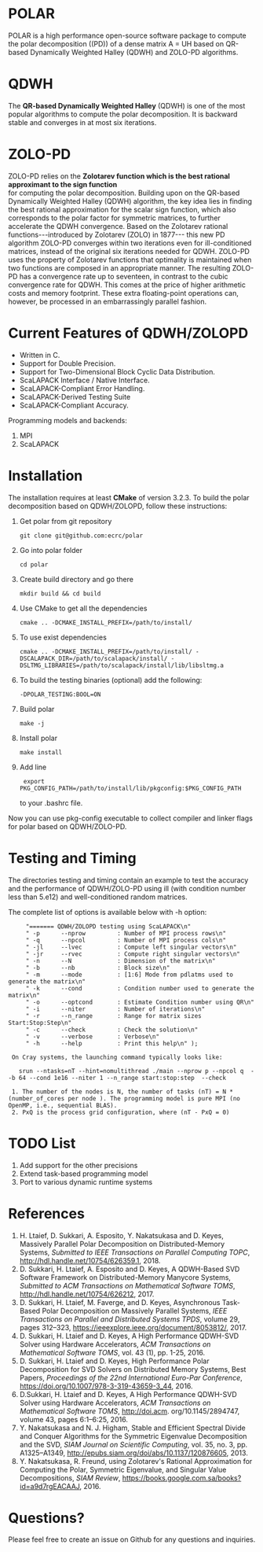 POLAR
================
POLAR is a high performance open-source software package to compute the polar decomposition ((PD)) of a dense matrix A = UH
based on QR-based Dynamically Weighted Halley (QDWH) and ZOLO-PD algorithms.

QDWH
================

The **QR-based Dynamically Weighted Halley** (QDWH) is one of
the most popular algorithms to compute the polar decomposition. It is backward stable and converges
in at most six iterations. 

ZOLO-PD
================

ZOLO-PD relies on the **Zolotarev function which is the best rational approximant to the sign function**  
for computing the polar decomposition.
Building upon on the QR-based
Dynamically Weighted Halley (QDWH) algorithm, the key idea
lies in finding the best rational approximation for the scalar sign function,
which also corresponds to the polar factor for symmetric matrices,
to further accelerate the QDWH convergence.
Based on the Zolotarev rational functions---introduced by Zolotarev (ZOLO) in
1877--- this new PD algorithm ZOLO-PD converges within two iterations even for ill-conditioned matrices,
instead of the original six iterations needed for QDWH.
ZOLO-PD uses the property of Zolotarev functions that optimality is maintained when
two functions are composed in an appropriate manner.
The resulting ZOLO-PD has a convergence rate up to seventeen,
in contrast to the cubic convergence rate for QDWH.
This comes at the price of higher arithmetic costs and memory footprint. These
extra floating-point operations can, however, be processed in an
embarrassingly parallel fashion. 

Current Features of QDWH/ZOLOPD
===========================

- Written in C.
- Support for Double Precision.
- Support for Two-Dimensional Block Cyclic Data Distribution.
- ScaLAPACK Interface / Native Interface.
- ScaLAPACK-Compliant Error Handling.
- ScaLAPACK-Derived Testing Suite
- ScaLAPACK-Compliant Accuracy.
 
Programming models and backends:
1.  MPI
2.  ScaLAPACK


Installation
============

The installation requires at least **CMake** of version 3.2.3. To build the polar decomposition based on QDWH/ZOLOPD,
follow these instructions:

1.  Get polar from git repository

        git clone git@github.com:ecrc/polar

2.  Go into polar folder

        cd polar

3.  Create build directory and go there

        mkdir build && cd build

4.  Use CMake to get all the dependencies

        cmake .. -DCMAKE_INSTALL_PREFIX=/path/to/install/ 

5.  To use exist dependencies

        cmake .. -DCMAKE_INSTALL_PREFIX=/path/to/install/ -DSCALAPACK_DIR=/path/to/scalapack/install/ -DSLTMG_LIBRARIES=/path/to/scalapack/install/lib/libsltmg.a

5.  To build the testing binaries (optional) add the following:

        -DPOLAR_TESTING:BOOL=ON

5.  Build polar

        make -j

6.  Install polar

        make install

7. Add line

        export PKG_CONFIG_PATH=/path/to/install/lib/pkgconfig:$PKG_CONFIG_PATH

    to your .bashrc file.

Now you can use pkg-config executable to collect compiler and linker flags for
polar based on QDWH/ZOLO-PD.

Testing and Timing
==================

The directories testing and timing contain an example 
to test the accuracy and the performance of QDWH/ZOLO-PD using
ill (with condition number less than 5.e12) and well-conditioned random matrices.

   The complete list of options is available below with -h option:
  
  ```
       "======= QDWH/ZOLOPD testing using ScaLAPACK\n"
       " -p      --nprow         : Number of MPI process rows\n"
       " -q      --npcol         : Number of MPI process cols\n"
       " -jl     --lvec          : Compute left singular vectors\n"
       " -jr     --rvec          : Compute right singular vectors\n"
       " -n      --N             : Dimension of the matrix\n"
       " -b      --nb            : Block size\n"
       " -m      --mode          : [1:6] Mode from pdlatms used to generate the matrix\n"
       " -k      --cond          : Condition number used to generate the matrix\n"
       " -o      --optcond       : Estimate Condition number using QR\n"
       " -i      --niter         : Number of iterations\n"
       " -r      --n_range       : Range for matrix sizes Start:Stop:Step\n"
       " -c      --check         : Check the solution\n"
       " -v      --verbose       : Verbose\n"
       " -h      --help          : Print this help\n" );
```
     On Cray systems, the launching command typically looks like:
    
       srun --ntasks=nT --hint=nomultithread ./main --nprow p --npcol q  --b 64 --cond 1e16 --niter 1 --n_range start:stop:step  --check

     1. The number of the nodes is N, the number of tasks (nT) = N * (number_of_cores per node ). The programming model is pure MPI (no OpenMP, i.e., sequential BLAS).
     2. PxQ is the process grid configuration, where (nT - PxQ = 0)


TODO List
=========

1.  Add support for the other precisions 
2.  Extend task-based programming model
3.  Port to various dynamic runtime systems


References
==========
1. H. Ltaief, D. Sukkari, A. Esposito, Y. Nakatsukasa and D. Keyes, Massively Parallel 
Polar Decomposition on Distributed-Memory Systems, *Submitted to IEEE Transactions on 
Parallel Computing TOPC*, http://hdl.handle.net/10754/626359.1, 2018.
2. D. Sukkari, H. Ltaief, A. Esposito and D. Keyes, A QDWH-Based SVD Software Framework on
Distributed-Memory Manycore Systems, *Submitted to ACM Transactions on Mathematical Software TOMS*, 
http://hdl.handle.net/10754/626212, 2017.
3. D. Sukkari, H. Ltaief, M. Faverge, and D. Keyes, Asynchronous Task-Based Polar
Decomposition on Massively Parallel Systems, *IEEE Transactions on Parallel and 
Distributed Systems TPDS*, volume 29, pages 312–323, https://ieeexplore.ieee.org/document/8053812/, 2017.
4. D. Sukkari, H. Ltaief and D. Keyes, A High Performance QDWH-SVD Solver using
Hardware Accelerators, *ACM Transactions on Mathematical Software TOMS*, vol. 43 (1), pp. 1-25, 2016.
5. D. Sukkari, H. Ltaief and D. Keyes, High Performance Polar Decomposition for SVD
Solvers on Distributed Memory Systems, Best Papers, *Proceedings of the 22nd International 
Euro-Par Conference*, https://doi.org/10.1007/978-3-319-43659-3_44, 2016.
6. D.Sukkari, H. Ltaief and D. Keyes, A High Performance QDWH-SVD Solver using 
Hardware Accelerators, *ACM Transactions on Mathematical Software TOMS*, 
http://doi.acm. org/10.1145/2894747, volume 43, pages 6:1–6:25, 2016.
7. Y. Nakatsukasa and N. J. Higham, Stable and Efficient Spectral Divide and Conquer 
Algorithms for the Symmetric Eigenvalue Decomposition and the SVD, *SIAM Journal on Scientific Computing*,
vol. 35, no. 3, pp. A1325–A1349, http://epubs.siam.org/doi/abs/10.1137/120876605, 2013.
8. Y. Nakatsukasa, R. Freund, using Zolotarev's Rational Approximation for Computing the Polar, 
Symmetric Eigenvalue, and Singular Value Decompositions, *SIAM Review*, 
https://books.google.com.sa/books?id=a9d7rgEACAAJ, 2016.


Questions?
==========
Please feel free to create an issue on Github for any questions and inquiries.

